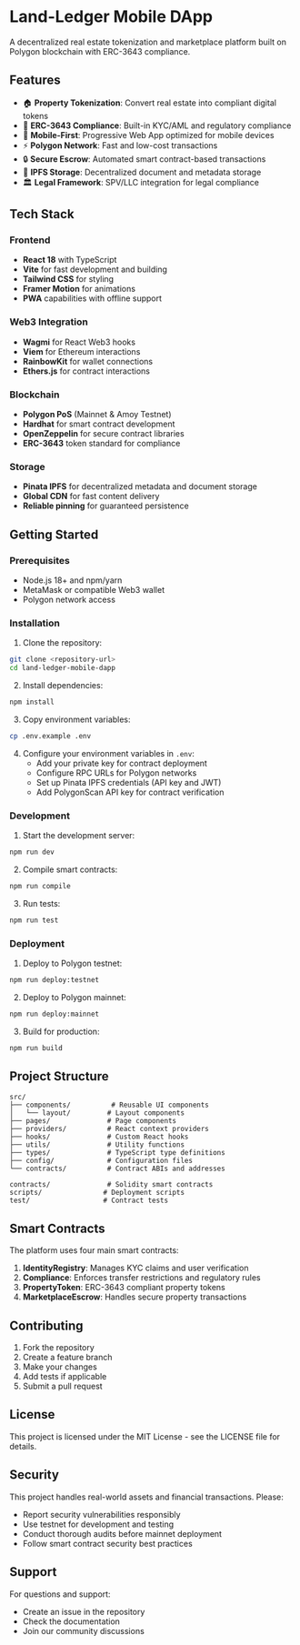 # Land-Ledger Mobile DApp

A decentralized real estate tokenization and marketplace platform built on Polygon blockchain with ERC-3643 compliance.

## Features

- 🏠 **Property Tokenization**: Convert real estate into compliant digital tokens
- 🔐 **ERC-3643 Compliance**: Built-in KYC/AML and regulatory compliance
- 📱 **Mobile-First**: Progressive Web App optimized for mobile devices
- ⚡ **Polygon Network**: Fast and low-cost transactions
- 🔒 **Secure Escrow**: Automated smart contract-based transactions
- 📄 **IPFS Storage**: Decentralized document and metadata storage
- 🏛️ **Legal Framework**: SPV/LLC integration for legal compliance

## Tech Stack

### Frontend
- **React 18** with TypeScript
- **Vite** for fast development and building
- **Tailwind CSS** for styling
- **Framer Motion** for animations
- **PWA** capabilities with offline support

### Web3 Integration
- **Wagmi** for React Web3 hooks
- **Viem** for Ethereum interactions
- **RainbowKit** for wallet connections
- **Ethers.js** for contract interactions

### Blockchain
- **Polygon PoS** (Mainnet & Amoy Testnet)
- **Hardhat** for smart contract development
- **OpenZeppelin** for secure contract libraries
- **ERC-3643** token standard for compliance

### Storage
- **Pinata IPFS** for decentralized metadata and document storage
- **Global CDN** for fast content delivery
- **Reliable pinning** for guaranteed persistence

## Getting Started

### Prerequisites

- Node.js 18+ and npm/yarn
- MetaMask or compatible Web3 wallet
- Polygon network access

### Installation

1. Clone the repository:
```bash
git clone <repository-url>
cd land-ledger-mobile-dapp
```

2. Install dependencies:
```bash
npm install
```

3. Copy environment variables:
```bash
cp .env.example .env
```

4. Configure your environment variables in `.env`:
   - Add your private key for contract deployment
   - Configure RPC URLs for Polygon networks
   - Set up Pinata IPFS credentials (API key and JWT)
   - Add PolygonScan API key for contract verification

### Development

1. Start the development server:
```bash
npm run dev
```

2. Compile smart contracts:
```bash
npm run compile
```

3. Run tests:
```bash
npm run test
```

### Deployment

1. Deploy to Polygon testnet:
```bash
npm run deploy:testnet
```

2. Deploy to Polygon mainnet:
```bash
npm run deploy:mainnet
```

3. Build for production:
```bash
npm run build
```

## Project Structure

```
src/
├── components/          # Reusable UI components
│   └── layout/         # Layout components
├── pages/              # Page components
├── providers/          # React context providers
├── hooks/              # Custom React hooks
├── utils/              # Utility functions
├── types/              # TypeScript type definitions
├── config/             # Configuration files
└── contracts/          # Contract ABIs and addresses

contracts/              # Solidity smart contracts
scripts/               # Deployment scripts
test/                  # Contract tests
```

## Smart Contracts

The platform uses four main smart contracts:

1. **IdentityRegistry**: Manages KYC claims and user verification
2. **Compliance**: Enforces transfer restrictions and regulatory rules
3. **PropertyToken**: ERC-3643 compliant property tokens
4. **MarketplaceEscrow**: Handles secure property transactions

## Contributing

1. Fork the repository
2. Create a feature branch
3. Make your changes
4. Add tests if applicable
5. Submit a pull request

## License

This project is licensed under the MIT License - see the LICENSE file for details.

## Security

This project handles real-world assets and financial transactions. Please:
- Report security vulnerabilities responsibly
- Use testnet for development and testing
- Conduct thorough audits before mainnet deployment
- Follow smart contract security best practices

## Support

For questions and support:
- Create an issue in the repository
- Check the documentation
- Join our community discussions